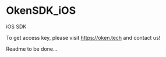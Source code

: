 # OkenSDK_iOS
iOS SDK 


To get access key, please visit https://oken.tech and contact us! 

Readme to be done...
